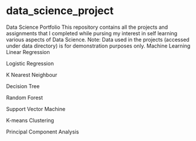 # data_science_project
Data Science Portfolio
This repository contains all the projects and assignments that I completed while pursing my interest in self learning various aspects of Data Science.
Note: Data used in the projects (accessed under data directory) is for demonstration purposes only.
Machine Learning
Linear Regression

Logistic Regression

K Nearest Neighbour

Decision Tree

Random Forest

Support Vector Machine

K-means Clustering

Principal Component Analysis
